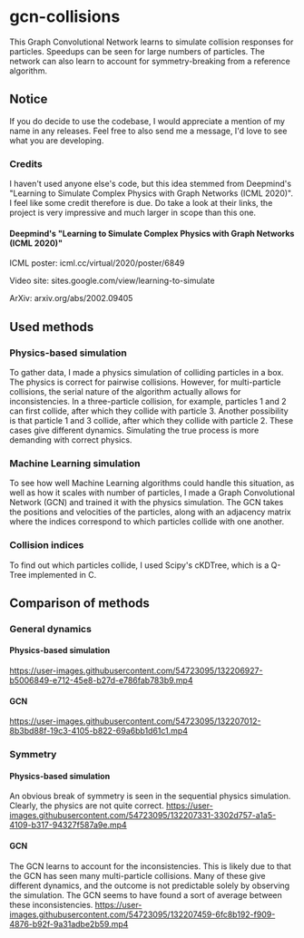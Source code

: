 # gcn-collisions
This Graph Convolutional Network learns to simulate collision responses for particles. Speedups can be seen for large numbers of particles. The network can also learn to account for symmetry-breaking from a reference algorithm.

## Notice

If you do decide to use the codebase, I would appreciate a mention of my name in any releases. Feel free to also send me a message, I'd love to see what you are developing.

### Credits
I haven't used anyone else's code, but this idea stemmed from Deepmind's "Learning to Simulate Complex Physics with Graph Networks (ICML 2020)". I feel like some credit therefore is due. Do take a look at their links, the project is very impressive and much larger in scope than this one.

#### Deepmind's "Learning to Simulate Complex Physics with Graph Networks (ICML 2020)"
ICML poster: icml.cc/virtual/2020/poster/6849

Video site: sites.google.com/view/learning-to-simulate

ArXiv: arxiv.org/abs/2002.09405

## Used methods

### Physics-based simulation
To gather data, I made a physics simulation of colliding particles in a box. The physics is correct for pairwise collisions. However, for multi-particle collisions, the serial nature of the algorithm actually allows for inconsistencies. In a three-particle collision, for example, particles 1 and 2 can first collide, after which they collide with particle 3. Another possibility is that particle 1 and 3 collide, after which they collide with particle 2. These cases give different dynamics. Simulating the true process is more demanding with correct physics.

### Machine Learning simulation
To see how well Machine Learning algorithms could handle this situation, as well as how it scales with number of particles, I made a Graph Convolutional Network (GCN) and trained it with the physics simulation. The GCN takes the positions and velocities of the particles, along with an adjacency matrix where the indices correspond to which particles collide with one another. 

### Collision indices
To find out which particles collide, I used Scipy's cKDTree, which is a Q-Tree implemented in C. 

## Comparison of methods

### General dynamics 

#### Physics-based simulation
https://user-images.githubusercontent.com/54723095/132206927-b5006849-e712-45e8-b27d-e786fab783b9.mp4

#### GCN 
https://user-images.githubusercontent.com/54723095/132207012-8b3bd88f-19c3-4105-b822-69a6bb1d61c1.mp4

### Symmetry

#### Physics-based simulation
An obvious break of symmetry is seen in the sequential physics simulation. Clearly, the physics are not quite correct.
https://user-images.githubusercontent.com/54723095/132207331-3302d757-a1a5-4109-b317-94327f587a9e.mp4

#### GCN
The GCN learns to account for the inconsistencies. This is likely due to that the GCN has seen many multi-particle collisions. Many of these give different dynamics, and the outcome is not predictable solely by observing the simulation. The GCN seems to have found a sort of average between these inconsistencies. 
https://user-images.githubusercontent.com/54723095/132207459-6fc8b192-f909-4876-b92f-9a31adbe2b59.mp4



